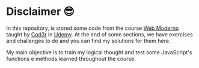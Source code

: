 # Disclaimer 😎

In this repository, is stored some code from the course [Web Moderno](https://www.udemy.com/course/curso-web/) taught by [Cod3r](https://www.cod3r.com.br/) in [Udemy](https://www.udemy.com/). At the end of some sections, we have exercises and challenges to do and you can find my solutions for them here. 

My main objective is to train my logical thought and test some JavaScript's functions e methods learned throughout the course.
